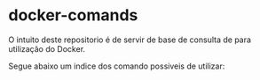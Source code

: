 # docker-comands
O intuito deste repositorio é de servir de base de consulta de para utilização do Docker.


Segue abaixo um indice dos comando possiveis de utilizar:


